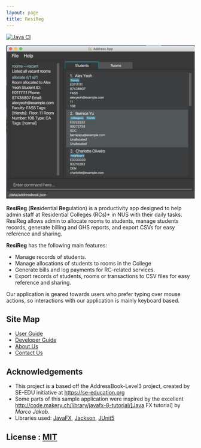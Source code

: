 ```yaml
---
layout: page
title: ResiReg
---
```


[![Java CI](https://github.com/AY2021S1-CS2103-T16-3/tp/workflows/Java%20CI/badge.svg)](https://github.com/AY2021S1-CS2103-T16-3/tp/actions)

![Ui](images/Ui.png)

**ResiReg** (**Res**idential **Reg**ulation) is a productivity app designed to help admin staff at Residential Colleges (RCs)\* in NUS with their daily tasks. ResiReg allows admin to allocate rooms to students, manage students records, generate billing and OHS reports, and export CSVs for easy reference and sharing.

**ResiReg** has the following main features:

- Manage records of students.
- Manage allocations of students to rooms in the College
- Generate bills and log payments for RC-related services.
- Export records of students, rooms or transactions to CSV files for easy reference and sharing.

Our application is geared towards users who prefer typing over mouse actions, so interactions with our application is mainly keyboard based.

## Site Map

- [User Guide](UserGuide.md)
- [Developer Guide](DeveloperGuide.md)
- [About Us](AboutUs.md)
- [Contact Us](ContactUs.md)

## Acknowledgements

- This project is a based off the AddressBook-Level3 project, created by SE-EDU initiative at https://se-education.org
- Some parts of this sample application were inspired by the excellent http://code.makery.ch/library/javafx-8-tutorial/[Java FX tutorial] by _Marco Jakob_.
- Libraries used: [JavaFX](https://openjfx.io/), [Jackson](https://github.com/FasterXML/jackson), [JUnit5](https://github.com/junit-team/junit5)

## License : [MIT](LICENSE)

